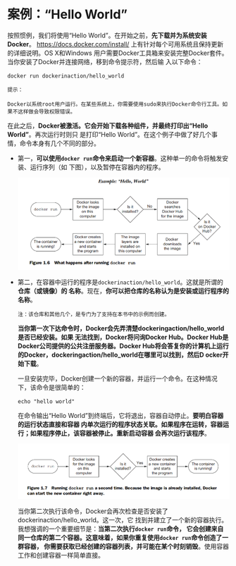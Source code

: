 案例：“Hello World”
================================================================================
按照惯例，我们将使用“Hello World”。在开始之前，**先下载并为系统安装Docker**。
https://docs.docker.com/install/ 上有针对每个可用系统且保持更新的详细说明。OS X和Windows
用户需要Docker工具箱来安装完整Docker套件。当你安装了Docker并连接网络，移到命令提示符，然后输
入以下命令：
```shell
docker run dockerinaction/hello_world
```
```
提示：

Docker以系统root用户运行。在某些系统上，你需要使用sudo来执行Docker命令行工具。如果不这样做会导致权限错误。
```
在此之后，**Docker被激活。它会开始下载各种组件，并最终打印出“Hello World”**。再次运行时则只
是打印“Hello World”。在这个例子中做了好几个事情，命令本身有几个不同的部分。
+ 第一，**可以使用`docker run`命令来启动一个新容器**。这种单一的命令将触发安装、运行序列（如
下图），以及暂停在容器内的程序。

    ![docker run命令的结果](img/6.png)

+ 第二，在容器中运行的程序是`dockerinaction/hello_world`。这就是所谓的 **仓库（或镜像）的
名称**。现在，**你可以把仓库的名称认为是安装或运行程序的名称**。
    ```
    注：该仓库和其他几个，是专门为了支持在本书中的示例而创建。
    ```
    **当你第一次下达命令时，Docker会先弄清楚dockeringaction/hello_world是否已经安装。如果
    无法找到，Docker将问询Docker Hub。Docker Hub是Docker公司提供的公共注册服务器。Docker 
    Hub将会答复你的计算机上运行的Docker，dockeringaction/hello_world在哪里可以找到，然后D
    ocker开始下载**。

    一旦安装完毕，Docker创建一个新的容器，并运行一个命令。在这种情况下，该命令是很简单的：
    ```shell
    echo "hello world"
    ```
    在命令输出“Hello World”到终端后，它将退出，容器自动停止。**要明白容器的运行状态直接和容器
    内单次运行的程序状态关联。如果程序在运转，容器运行；如果程序停止，该容器被停止。重新启动容器
    会再次运行该程序**。

     ![再次运行docker run](img/7.png)

    当你第二次执行该命令，Docker会再次检查是否安装了dockerinaction/hello_world。这一次，它
    找到并建立了一个新的容器执行。我想强调的一个重要细节是：**当第二次执行`docker run`命令，
    它会创建来自同一仓库的第二个容器。这意味着，如果你重复使用`docker run`命令创造了一群容器，
    你需要获取已经创建的容器列表，并可能在某个时刻销毁**。使用容器工作和创建容器一样简单直接。

    